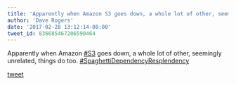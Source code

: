 ```yaml
---
title: 'Apparently when Amazon S3 goes down, a whole lot of other, seemingly...'
author: 'Dave Rogers'
date: '2017-02-28 13:12:14-08:00'
tweet_id: 836685467206590464
---
```

Apparently when Amazon [#S3](https://twitter.com/hashtag/s3) goes down, a whole lot of other, seemingly unrelated, things do too. [#SpaghettiDependencyResplendency](https://twitter.com/hashtag/spaghettidependencyresplendency)

[tweet](https://twitter.com/yukondude/status/836685467206590464)